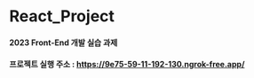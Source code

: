 ﻿# React_Project

#### 2023 Front-End 개발 실습 과제
#### 프로젝트 실행 주소 :   https://9e75-59-11-192-130.ngrok-free.app/
